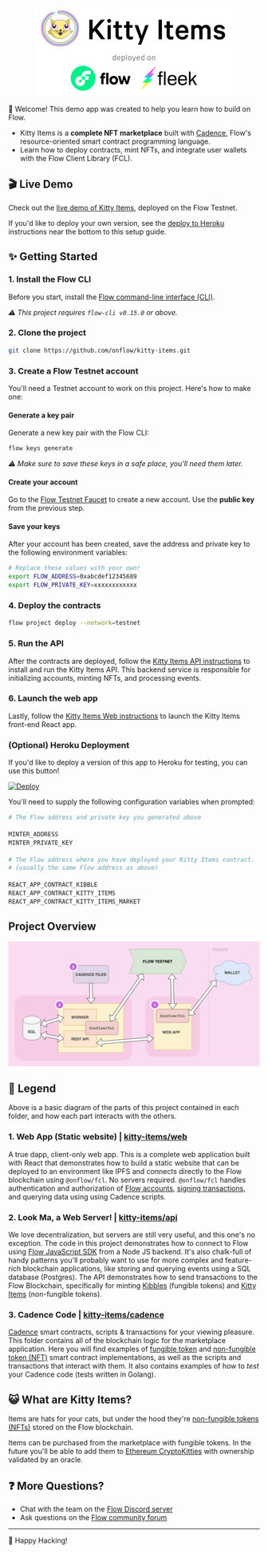 <p align="center">
    <a href="http://kitty-items-flow-testnet.herokuapp.com/">
        <img width="400" src="kitty-items-banner.png" />
    </a>
</p>

👋 Welcome! This demo app was created to help you learn how to build on Flow.

- Kitty Items is a **complete NFT marketplace** built with [Cadence](https://docs.onflow.org/cadence), Flow's resource-oriented smart contract programming language.
- Learn how to deploy contracts, mint NFTs, and integrate user wallets with the Flow Client Library (FCL).

## 🎬 Live Demo

Check out the [live demo of Kitty Items](http://kitty-items-flow-testnet.herokuapp.com/),
deployed on the Flow Testnet.

If you'd like to deploy your own version, see the [deploy to Heroku](#optional-heroku-deployment) instructions near the bottom to this setup guide.

## ✨ Getting Started

### 1. Install the Flow CLI

Before you start, install the [Flow command-line interface (CLI)](https://docs.onflow.org/flow-cli).

_⚠️ This project requires `flow-cli v0.15.0` or above._

### 2. Clone the project

```sh
git clone https://github.com/onflow/kitty-items.git
```

### 3. Create a Flow Testnet account

You'll need a Testnet account to work on this project. Here's how to make one:

#### Generate a key pair 

Generate a new key pair with the Flow CLI:

```sh
flow keys generate
```

_⚠️ Make sure to save these keys in a safe place, you'll need them later._

#### Create your account

Go to the [Flow Testnet Faucet](https://testnet-faucet-v2.onflow.org/) to create a new account. Use the **public key** from the previous step.

#### Save your keys

After your account has been created, save the address and private key to the following environment variables:

```sh
# Replace these values with your own!
export FLOW_ADDRESS=0xabcdef12345689
export FLOW_PRIVATE_KEY=xxxxxxxxxxxx
```

### 4. Deploy the contracts

```sh
flow project deploy --network=testnet
```

### 5. Run the API

After the contracts are deployed, follow the [Kitty Items API instructions](https://github.com/onflow/kitty-items/tree/master/api#readme)
to install and run the Kitty Items API. This backend service is responsible for initializing accounts, minting NFTs, and processing events.

### 6. Launch the web app

Lastly, follow the [Kitty Items Web instructions](https://github.com/onflow/kitty-items/tree/master/web#readme) to launch the Kitty Items front-end React app.

### (Optional) Heroku Deployment

If you'd like to deploy a version of this app to Heroku for testing, you can use this button!

[![Deploy](https://www.herokucdn.com/deploy/button.svg)](https://heroku.com/deploy)

You'll need to supply the following configuration variables when prompted: 

```bash
# The Flow address and private key you generated above

MINTER_ADDRESS
MINTER_PRIVATE_KEY

# The Flow address where you have deployed your Kitty Items contract.
# (usually the same Flow address as above)

REACT_APP_CONTRACT_KIBBLE
REACT_APP_CONTRACT_KITTY_ITEMS
REACT_APP_CONTRACT_KITTY_ITEMS_MARKET
```

## Project Overview

![Project Overview](kitty-items-diagram.png)

## 🔎 Legend

Above is a basic diagram of the parts of this project contained in each folder, and how each part interacts with the others.

### 1. Web App (Static website) | [kitty-items/web](https://github.com/onflow/kitty-items/tree/master/web)

A true dapp, client-only web app. This is a complete web application built with React that demonstrates how to build a static website that can be deployed to an environment like IPFS and connects directly to the Flow blockchain using `@onflow/fcl`. No servers required. `@onflow/fcl` handles authentication and authorization of [Flow accounts](https://docs.onflow.org/concepts/accounts-and-keys/), [signing transactions](https://docs.onflow.org/concepts/transaction-signing/), and querying data using using Cadence scripts.

### 2. Look Ma, a Web Server! | [kitty-items/api](https://github.com/onflow/kitty-items/tree/master/api)

We love decentralization, but servers are still very useful, and this one's no exception. The code in this project demonstrates how to connect to Flow using [Flow JavaScript SDK](https://github.com/onflow/flow-js-sdk) from a Node JS backend. It's also chalk-full of handy patterns you'll probably want to use for more complex and feature-rich blockchain applications, like storing and querying events using a SQL database (Postgres). The API demonstrates how to send transactions to the Flow Blockchain, specifically for minting [Kibbles](https://github.com/onflow/kitty-items/blob/master/cadence/contracts/Kibble.cdc) (fungible tokens) and [Kitty Items](https://github.com/onflow/kitty-items/blob/master/cadence/contracts/KittyItems.cdc) (non-fungible tokens).

### 3. Cadence Code | [kitty-items/cadence](https://github.com/onflow/kitty-items/tree/master/cadence)

[Cadence](https://docs.onflow.org/cadence) smart contracts, scripts & transactions for your viewing pleasure. This folder contains all of the blockchain logic for the marketplace application. Here you will find examples of [fungible token](https://github.com/onflow/flow-ft) and [non-fungible token (NFT)](https://github.com/onflow/flow-nft) smart contract implementations, as well as the scripts and transactions that interact with them. It also contains examples of how to _test_ your Cadence code (tests written in Golang).

## 😺 What are Kitty Items?

Items are hats for your cats, but under the hood they're [non-fungible tokens (NFTs)](https://github.com/onflow/flow-nft) stored on the Flow blockchain.

Items can be purchased from the marketplace with fungible tokens.
In the future you'll be able to add them to [Ethereum CryptoKitties](https://www.cryptokitties.co/) with ownership validated by an oracle.

## ❓ More Questions?

- Chat with the team on the [Flow Discord server](https://discord.gg/xUdZxs82Rz)
- Ask questions on the [Flow community forum](https://forum.onflow.org/t/kitty-items-marketplace-demo-dapp/759/5)

---

🚀 Happy Hacking!
